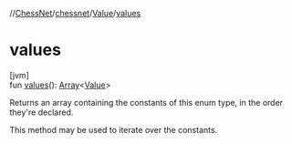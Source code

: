 //[ChessNet](../../../index.md)/[chessnet](../index.md)/[Value](index.md)/[values](values.md)

# values

[jvm]\
fun [values](values.md)(): [Array](https://kotlinlang.org/api/latest/jvm/stdlib/kotlin/-array/index.html)&lt;[Value](index.md)&gt;

Returns an array containing the constants of this enum type, in the order they're declared.

This method may be used to iterate over the constants.
